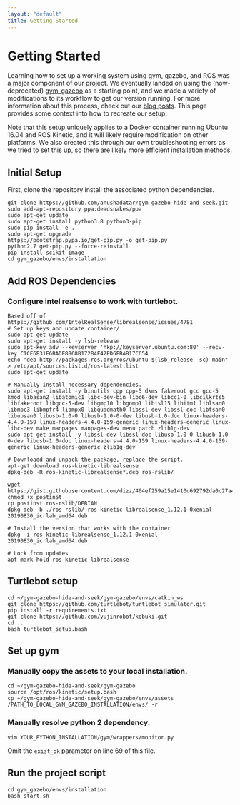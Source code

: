 ```yaml
---
layout: "default"
title: Getting Started
---
```


# Getting Started
Learning how to set up a working system using gym, gazebo, and ROS was a major component of our project.
We eventually landed on using the (now-deprecated) [gym-gazebo](https://github.com/erlerobot/gym-gazebo) as a starting point, 
and we made a variety of modifications to its workflow to get our version running. For more information about this process,
check out our [blog posts](https://anushadatar.github.io/gym-gazebo-hide-and-seek/Blog-Posts.html). This page provides some
context into how to recreate our setup.

Note that this setup uniquely applies to a Docker container running Ubuntu 16.04 and ROS Kinetic, and it will 
likely require modification on other platforms. We also created this through our own troubleshooting
errors as we tried to set this up, so there are likely more efficient installation methods.

## Initial Setup
First, clone the repository install the associated python dependencies.
```
git clone https://github.com/anushadatar/gym-gazebo-hide-and-seek.git
sudo add-apt-repository ppa:deadsnakes/ppa
sudo apt-get update
sudo apt-get install python3.8 python3-pip
sudo pip install -e .
sudo apt-get upgrade
https://bootstrap.pypa.io/get-pip.py -o get-pip.py
python2.7 get-pip.py --force-reinstall
pip install scikit-image
cd gym_gazebo/envs/installation
```
## Add ROS Dependencies 
### Configure intel realsense to work with turtlebot.
```
Based off of https://github.com/IntelRealSense/librealsense/issues/4781
# Set up keys and update container/
sudo apt-get update
sudo apt-get install -y lsb-release
sudo apt-key adv --keyserver 'hkp://keyserver.ubuntu.com:80' --recv-key C1CF6E31E6BADE8868B172B4F42ED6FBAB17C654
echo "deb http://packages.ros.org/ros/ubuntu $(lsb_release -sc) main" > /etc/apt/sources.list.d/ros-latest.list
sudo apt-get update

# Manually install necessary dependencies.
sudo apt-get install -y binutils cpp cpp-5 dkms fakeroot gcc gcc-5 kmod libasan2 libatomic1 libc-dev-bin libc6-dev libcc1-0 libcilkrts5 libfakeroot libgcc-5-dev libgmp10 libgomp1 libisl15 libitm1 liblsan0 libmpc3 libmpfr4 libmpx0 libquadmath0 libssl-dev libssl-doc libtsan0 libubsan0 libusb-1.0-0 libusb-1.0-0-dev libusb-1.0-doc linux-headers-4.4.0-159 linux-headers-4.4.0-159-generic linux-headers-generic linux-libc-dev make manpages manpages-dev menu patch zlib1g-dev
sudo apt-get install -y libssl-dev libssl-doc libusb-1.0-0 libusb-1.0-0-dev libusb-1.0-doc linux-headers-4.4.0-159 linux-headers-4.4.0-159-generic linux-headers-generic zlib1g-dev

# Downloadd and unpack the package, replace the script.
apt-get download ros-kinetic-librealsense
dpkg-deb -R ros-kinetic-librealsense*.deb ros-rslib/

wget https://gist.githubusercontent.com/dizz/404ef259a15e1410d692792da0c27a47/raw/3769e80a051b5f2ce2a08d4ee6f79c766724f495/postinst
chmod +x postinst
cp postinst ros-rslib/DEBIAN
dpkg-deb -b ./ros-rslib/ ros-kinetic-librealsense_1.12.1-0xenial-20190830_icrlab_amd64.deb

# Install the version that works with the container
dpkg -i ros-kinetic-librealsense_1.12.1-0xenial-20190830_icrlab_amd64.deb

# Lock from updates
apt-mark hold ros-kinetic-librealsense
```
## Turtlebot setup
```
cd ~/gym-gazebo-hide-and-seek/gym-gazebo/envs/catkin_ws
git clone https://github.com/turtlebot/turtlebot_simulator.git
pip install -r requirements.txt .
git clone https://github.com/yujinrobot/kobuki.git
cd ..
bash turtlebot_setup.bash
```
## Set up gym 
### Manually copy the assets to your local installation.
``` 
cd ~/gym-gazebo-hide-and-seek/gym-gazebo
source /opt/ros/kinetic/setup.bash
cp ~/gym-gazebo-hide-and-seek/gym-gazebo/envs/assets /PATH_TO_LOCAL_GYM_GAZEBO_INSTALLATION/envs/ -r
```
### Manually resolve python 2 dependency.
```
vim YOUR_PYTHON_INSTALLATION/gym/wrappers/monitor.py
```
Omit the `exist_ok` parameter on line 69 of this file.
## Run the project script 
```
cd gym_gazebo/envs/installation
bash start.sh
```
